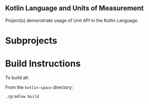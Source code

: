 Kotlin Language and Units of Measurement
----------------------------------------

Project(s) demonstrate usage of Unit API in the Kotlin Language.

# Subprojects


# Build Instructions

To build all:

From the `kotlin-space` directory:

    ./gradlew build

